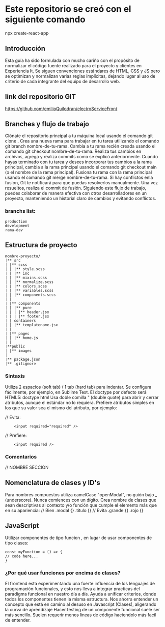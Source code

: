 # Este repositorio se creó con el siguiente comando

npx create-react-app

## Introducción

Esta guía ha sido formulada con mucho cariño con el propósito de normalizar el código fuente realizado para el proyecto y clientes en Experiencia It, Se siguen convenciones estándares de HTML, CSS y JS pero se optimizan y normalizan varias reglas implícitas, dejando lugar al uso de criterio de cada integrante del equipo de desarrollo web.

## link del repositorio GIT

https://github.com/emilioQuilodran/electroServiceFront

## Branches y flujo de trabajo

Clónate el repositorio principal a tu máquina local usando el comando git clone <URL-del-repositorio>.
Crea una nueva rama para trabajar en tu tarea utilizando el comando git branch nombre-de-tu-rama.
Cambia a tu rama recién creada usando el comando git checkout nombre-de-tu-rama.
Realiza tus cambios en archivos, agrega y realiza commits como se explicó anteriormente.
Cuando hayas terminado con tu tarea y desees incorporar tus cambios a la rama principal, cambia a la rama principal usando el comando git checkout main (o el nombre de la rama principal).
Fusiona tu rama con la rama principal usando el comando git merge nombre-de-tu-rama.
Si hay conflictos enla fusión, Git te notificará para que puedas resolverlos manualmente. Una vez resueltos, realiza el commit de fusión.
Siguiendo este flujo de trabajo, puedes colaborar de manera efectiva con otros desarrolladores en un proyecto, manteniendo un historial claro de cambios y evitando conflictos.

### branchs list:

    production
    development
    rama-dev

## Estructura de proyecto

```
nombre-proyecto/
|** src
| |** scss
| | |** style.scss
| | |** inc
| | |** mixins.scss
| | |** normalize.scss
| | |** colors.scss
| | |** variables.scss
| | |** components.scss
| |
| |** components
| | |** pure
| | | |** header.jsx
| | | |** footer.jsx
| | containers
| | |** templatename.jsx
| |
| |** pages
| | |** home.js
| |
|**public
| |** images
|
|** package.json
|** .gitignore
```

### Sintaxis

Utiliza 2 espacios (soft tab) / 1 tab (hard tab) para indentar. Se configura fácilmente, por ejemplo, en Sublime Text.
El doctype por defecto será HTML5: doctype html
Usa doble comilla " (double quote) para abrir y cerrar atributos, aunque el estándar no lo requiera.
Prefiere atributos simples en los que su valor sea el mismo del atributo, por ejemplo:

// Evita:

```
    <input required="required" />
```

// Prefiere:

```
    <input required />
```

### Comentarios

// NOMBRE SECCION

## Nomenclatura de clases y ID's

Para nombres compuestos utiliza camelCase "openModal", no guión bajo \_ (underscore). Nunca comiences con un dígito.
Crea nombre de clases que sean descriptivas al contexto y/o función que cumple el elemento más que en su apariencia:
// Bien
.modal {}
.titulo {}
// Evita
.grande {}
.rojo {}

## JavaScript

Utilizar componentes de tipo funcion , en lugar de usar componentes de tipo clases:

```
const myFunction = () => {
// code here...
}
```

### ¿Por qué usar funciones por encima de clases?

El frontend está experimentando una fuerte influencia de los lenguajes de programación funcionales, y esto nos lleva a integrar practicas del paradigma funcional en nuestro día a día.
Ayuda a unificar criterios, donde todos los componentes tienen la misma estructura.
Nos ahorra entender un concepto que está en camino al desuso en Javascript (Clases), aligerando la curva de aprendizaje
Hacer testing de un componente funcional suele ser más sencillo.
Suelen requerir menos lineas de código haciendolo más facil de entender.

